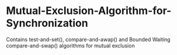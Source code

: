 # Mutual-Exclusion-Algorithm-for-Synchronization
Contains test-and-set(), compare-and-awap() and Bounded Waiting compare-and-swap() algorithms for mutual exclusion
